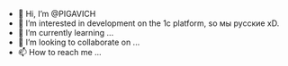 - 👋 Hi, I’m @PIGAVICH
- 👀 I’m interested in development on the 1c platform, so мы русские xD.
- 🌱 I’m currently learning ...
- 💞️ I’m looking to collaborate on ...
- 📫 How to reach me ... 

<!---
PIGAVICH/PIGAVICH is a ✨ special ✨ repository because its `README.md` (this file) appears on your GitHub profile.
You can click the Preview link to take a look at your changes.
--->
